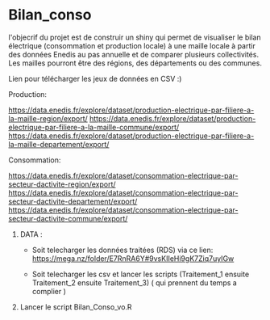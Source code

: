 # Bilan_conso
l'objecrif du projet est de  construir un shiny qui permet de visualiser le bilan électrique (consommation et production locale) à une maille locale à partir des données Enedis au pas annuelle et de comparer plusieurs collectivités. Les mailles pourront être des régions, des départements ou des communes.


Lien pour télécharger les jeux de données en CSV :)

Production:

https://data.enedis.fr/explore/dataset/production-electrique-par-filiere-a-la-maille-region/export/
https://data.enedis.fr/explore/dataset/production-electrique-par-filiere-a-la-maille-commune/export/
https://data.enedis.fr/explore/dataset/production-electrique-par-filiere-a-la-maille-departement/export/


Consommation:

https://data.enedis.fr/explore/dataset/consommation-electrique-par-secteur-dactivite-region/export/
https://data.enedis.fr/explore/dataset/consommation-electrique-par-secteur-dactivite-departement/export/
https://data.enedis.fr/explore/dataset/consommation-electrique-par-secteur-dactivite-commune/export/

1) DATA : 

    - Soit telecharger les données traitées (RDS) via ce lien: 
    https://mega.nz/folder/E7RnRA6Y#9vsKIIeHi9gK7Ziq7uyIGw
    
    - Soit telecharger les csv  et lancer les  scripts (Traitement_1 ensuite Traitement_2  ensuite Traitement_3)  ( qui prennent du temps a complier )
    

2) Lancer le script Bilan_Conso_vo.R


